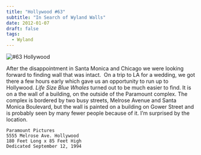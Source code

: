 ```yaml
---
title: "Hollywood #63"
subtitle: "In Search of Wyland Walls"
date: 2012-01-07
draft: false
tags:
  - Wyland
---
```


![#63 Hollywood](../images/63-hollywood.jpg)

After the disappointment in Santa Monica and Chicago we were looking forward to finding wall that was intact.  On a trip to LA for a wedding, we got there a few hours early which gave us an opportunity to run up to Hollywood. _Life Size Blue Whales_ turned out to be much easier to find. It is on a the wall of a building, on the outside of the Paramount complex. The complex is bordered by two busy streets, Melrose Avenue and Santa Monica Boulevard, but the wall is painted on a building on Gower Street and is probably seen by many fewer people because of it. I’m surprised by the location.

```
Paramount Pictures
5555 Melrose Ave. Hollywood
180 Feet Long x 85 Feet High
Dedicated September 12, 1994
```